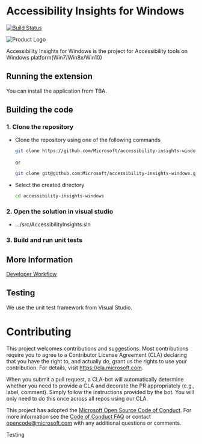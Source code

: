 <!--
Copyright (c) Microsoft Corporation. All rights reserved.
Licensed under the MIT License.
-->
# Accessibility Insights for Windows

[![Build Status](https://dev.azure.com/mseng/AzureDevOps/_apis/build/status/Accessibility%20Insights%20for%20Windows%20Signed?branchName=master)](https://dev.azure.com/mseng/AzureDevOps/_build/latest?definitionId=7909&branchName=master)

![Product Logo](./brand/brand-blue-128px.png)


Accessibility Insights for Windows is the project for Accessibility tools on Windows platform(Win7/Win8x/Win10)

## Running the extension
You can install the application from TBA.

## Building the code
### 1. Clone the repository
- Clone the repository using one of the following commands
  ``` bash
  git clone https://github.com/Microsoft/accessibility-insights-windows.git
  ```
  or
  ``` bash
  git clone git@github.com:Microsoft/accessibility-insights-windows.git
  ```
- Select the created directory
  ``` bash
  cd accessibility-insights-windows
  ```
### 2. Open the solution in visual studio
- .../src/AccessibilityInsights.sln

### 3. Build and run unit tests

## More Information

  [Developer Workflow](./docs/workflow.md)

## Testing
We use the unit test framework from Visual Studio. 

# Contributing

This project welcomes contributions and suggestions.  Most contributions require you to agree to a
Contributor License Agreement (CLA) declaring that you have the right to, and actually do, grant us
the rights to use your contribution. For details, visit https://cla.microsoft.com.

When you submit a pull request, a CLA-bot will automatically determine whether you need to provide
a CLA and decorate the PR appropriately (e.g., label, comment). Simply follow the instructions
provided by the bot. You will only need to do this once across all repos using our CLA.

This project has adopted the [Microsoft Open Source Code of Conduct](https://opensource.microsoft.com/codeofconduct/).
For more information see the [Code of Conduct FAQ](https://opensource.microsoft.com/codeofconduct/faq/) or
contact [opencode@microsoft.com](mailto:opencode@microsoft.com) with any additional questions or comments.

Testing
